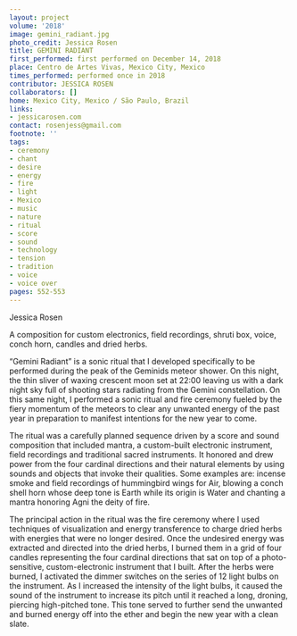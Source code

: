 ```yaml
---
layout: project
volume: '2018'
image: gemini_radiant.jpg
photo_credit: Jessica Rosen
title: GEMINI RADIANT
first_performed: first performed on December 14, 2018
place: Centro de Artes Vivas, Mexico City, Mexico
times_performed: performed once in 2018
contributor: JESSICA ROSEN
collaborators: []
home: Mexico City, Mexico / São Paulo, Brazil
links:
- jessicarosen.com
contact: rosenjess@gmail.com
footnote: ''
tags:
- ceremony
- chant
- desire
- energy
- fire
- light
- Mexico
- music
- nature
- ritual
- score
- sound
- technology
- tension
- tradition
- voice
- voice over
pages: 552-553
---
```




Jessica Rosen

A composition for custom electronics, field recordings, shruti box, voice, conch horn, candles and dried herbs.

“Gemini Radiant” is a sonic ritual that I developed specifically to be performed during the peak of the Geminids meteor shower. On this night, the thin sliver of waxing crescent moon set at 22:00 leaving us with a dark night sky full of shooting stars radiating from the Gemini constellation. On this same night, I performed a sonic ritual and fire ceremony fueled by the fiery momentum of the meteors to clear any unwanted energy of the past year in preparation to manifest intentions for the new year to come.

The ritual was a carefully planned sequence driven by a score and sound composition that included mantra, a custom-built electronic instrument, field recordings and traditional sacred instruments. It honored and drew power from the four cardinal directions and their natural elements by using sounds and objects that invoke their qualities. Some examples are: incense smoke and field recordings of hummingbird wings for Air, blowing a conch shell horn whose deep tone is Earth while its origin is Water and chanting a mantra honoring Agni the deity of fire.

The principal action in the ritual was the fire ceremony where I used techniques of visualization and energy transference to charge dried herbs with energies that were no longer desired. Once the undesired energy was extracted and directed into the dried herbs, I burned them in a grid of four candles representing the four cardinal directions that sat on top of a photo-sensitive, custom-electronic instrument that I built. After the herbs were burned, I activated the dimmer switches on the series of 12 light bulbs on the instrument. As I increased the intensity of the light bulbs, it caused the sound of the instrument to increase its pitch until it reached a long, droning, piercing high-pitched tone. This tone served to further send the unwanted and burned energy off into the ether and begin the new year with a clean slate.
